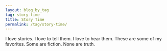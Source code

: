 ```yaml
---
layout: blog_by_tag
tag: story-time
title: Story Time
permalink: /tag/story-time/
---
```

I love stories. I love to tell them. I love to hear them. These are some of my favorites. Some are fiction. None are truth.